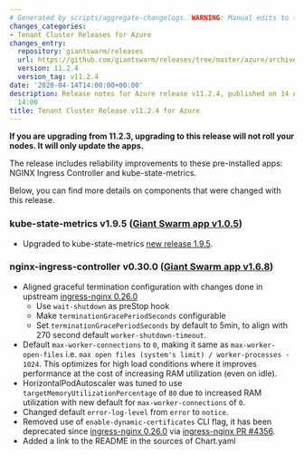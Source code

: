 ```yaml
---
# Generated by scripts/aggregate-changelogs. WARNING: Manual edits to this files will be overwritten.
changes_categories:
- Tenant Cluster Releases for Azure
changes_entry:
  repository: giantswarm/releases
  url: https://github.com/giantswarm/releases/tree/master/azure/archived/v11.2.4
  version: 11.2.4
  version_tag: v11.2.4
date: '2020-04-14T14:00:00+00:00'
description: Release notes for Azure release v11.2.4, published on 14 April 2020,
  14:00
title: Tenant Cluster Release v11.2.4 for Azure
---
```


**If you are upgrading from 11.2.3, upgrading to this release will not roll your nodes. It will only update the apps.**

The release includes reliability improvements to these pre-installed apps: NGINX Ingress Controller and kube-state-metrics.

Below, you can find more details on components that were changed with this release.

### kube-state-metrics v1.9.5 ([Giant Swarm app v1.0.5](https://github.com/giantswarm/kube-state-metrics-app/blob/master/CHANGELOG.md#v105))

- Upgraded to kube-state-metrics [new release 1.9.5](https://github.com/kubernetes/kube-state-metrics/releases/tag/v1.9.5).

### nginx-ingress-controller v0.30.0 ([Giant Swarm app v1.6.8](https://github.com/giantswarm/nginx-ingress-controller-app/blob/master/CHANGELOG.md#v168-2020-04-09))

- Aligned graceful termination configuration with changes done in upstream [ingress-nginx 0.26.0](https://github.com/kubernetes/ingress-nginx/releases/tag/nginx-0.26.0)
  - Use `wait-shutdown` as preStop hook
  - Make `terminationGracePeriodSeconds` configurable
  - Set `terminationGracePeriodSeconds` by default to 5min, to align with 270 second default `worker-shutdown-timeout`.
- Default `max-worker-connections` to `0`, making it same as `max-worker-open-files` i.e. `max open files (system's limit) / worker-processes - 1024`.
  This optimizes for high load conditions where it improves performance at the cost of increasing RAM utilization (even on idle).
- HorizontalPodAutoscaler was tuned to use `targetMemoryUtilizationPercentage` of `80` due to increased RAM utilization with new default for `max-worker-connections` of `0`.
- Changed default `error-log-level` from `error` to `notice`.
- Removed use of `enable-dynamic-certificates` CLI flag, it has been deprecated since [ingress-nginx 0.26.0](https://github.com/kubernetes/ingress-nginx/blob/master/Changelog.md#0260) via [ingress-nginx PR #4356](https://github.com/kubernetes/ingress-nginx/pull/4356).
- Added a link to the README in the sources of Chart.yaml
